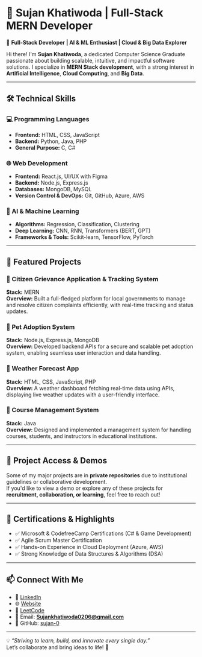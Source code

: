 # 🌟 Sujan Khatiwoda | Full-Stack MERN Developer  

🚀 **Full-Stack Developer | AI & ML Enthusiast | Cloud & Big Data Explorer**

Hi there! I'm **Sujan Khatiwoda**, a dedicated Computer Science Graduate passionate about building scalable, intuitive, and impactful software solutions. I specialize in **MERN Stack development**, with a strong interest in **Artificial Intelligence**, **Cloud Computing**, and **Big Data**.  

---

## 🛠️ Technical Skills  

### 💻 Programming Languages  
- **Frontend:** HTML, CSS, JavaScript  
- **Backend:** Python, Java, PHP  
- **General Purpose:** C, C#  

### 🌐 Web Development  
- **Frontend:** React.js, UI/UX with Figma  
- **Backend:** Node.js, Express.js  
- **Databases:** MongoDB, MySQL  
- **Version Control & DevOps:** Git, GitHub, Azure, AWS  

### 🤖 AI & Machine Learning  
- **Algorithms:** Regression, Classification, Clustering  
- **Deep Learning:** CNN, RNN, Transformers (BERT, GPT)  
- **Frameworks & Tools:** Scikit-learn, TensorFlow, PyTorch  

---

## 🚀 Featured Projects  

### 📍 Citizen Grievance Application & Tracking System  
**Stack:** MERN  
**Overview:** Built a full-fledged platform for local governments to manage and resolve citizen complaints efficiently, with real-time tracking and status updates.  

### 📍 Pet Adoption System  
**Stack:** Node.js, Express.js, MongoDB  
**Overview:** Developed backend APIs for a secure and scalable pet adoption system, enabling seamless user interaction and data handling.  

### 📍 Weather Forecast App  
**Stack:** HTML, CSS, JavaScript, PHP  
**Overview:** A weather dashboard fetching real-time data using APIs, displaying live weather updates with a user-friendly interface.  

### 📍 Course Management System  
**Stack:** Java  
**Overview:** Designed and implemented a management system for handling courses, students, and instructors in educational institutions.  

---

## 📂 Project Access & Demos  

Some of my major projects are in **private repositories** due to institutional guidelines or collaborative development.  
If you'd like to view a demo or explore any of these projects for **recruitment, collaboration, or learning**, feel free to reach out!  

---

## 🏅 Certifications & Highlights  

- ✅ Microsoft & CodefreeCamp Certifications (C# & Game Development)
- ✅ Agile Scrum Master Certification
- ✅ Hands-on Experience in Cloud Deployment (Azure, AWS)  
- ✅ Strong Knowledge of Data Structures & Algorithms (DSA)  

---

## 📫 Connect With Me  

- 💼 [LinkedIn](https://www.linkedin.com/in/sujan-khatiwoda-12982026a/)  
- 🌐 [Website](http://www.sujankhatiwoda.com.np)  
- 🧠 [LeetCode](https://leetcode.com/u/sujankhatiwoda/)  
- 📧 Email: **Sujankhatiwoda0206@gmail.com**  
- 🐙 GitHub: [sujan-0](https://github.com/sujan-0)  

---

💡 *“Striving to learn, build, and innovate every single day.”*  
Let’s collaborate and bring ideas to life! 🚀
